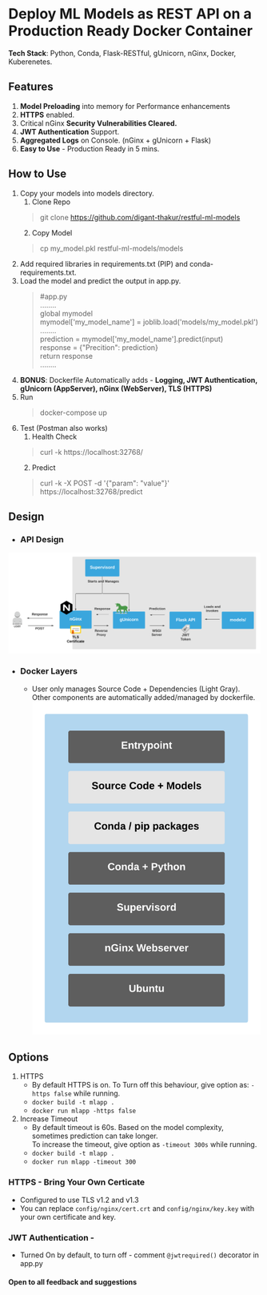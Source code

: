 # Deploy ML Models as REST API on a Production Ready Docker Container
**Tech Stack**: Python, Conda, Flask-RESTful, gUnicorn, nGinx, Docker, Kuberenetes.

## Features
1. **Model Preloading** into memory for Performance enhancements
2. **HTTPS** enabled. 
3. Critical nGinx **Security Vulnerabilities Cleared.** 
4. **JWT Authentication** Support.
5. **Aggregated Logs** on Console. (nGinx + gUnicorn + Flask)
6. **Easy to Use** - Production Ready in 5 mins.

## How to Use
1. Copy your models into models directory.
    1. Clone Repo
     >git clone https://github.com/digant-thakur/restful-ml-models
    2. Copy Model
     >cp my_model.pkl restful-ml-models/models
2. Add required libraries in requirements.txt (PIP) and conda-requirements.txt.  
3. Load the model and predict the output in app.py.
    > #app.py<br />
    ........<br />
    global mymodel<br />
    mymodel['my_model_name'] = joblib.load('models/my_model.pkl')<br />
    ........<br />
    prediction = mymodel['my_model_name'].predict(input)<br />
    response = {"Precition": prediction}<br />
    return response<br />
    ........<br />
4. **BONUS**: Dockerfile Automatically adds - **Logging, JWT Authentication, gUnicorn (AppServer), nGinx (WebServer), TLS (HTTPS)** 
5. Run
    > docker-compose up
6. Test (Postman also works)
    1. Health Check
    > curl -k https://localhost:32768/ 
    2. Predict
    > curl -k -X POST -d '{"param": "value"}' https://localhost:32768/predict

## Design
- ### API Design
![System Design](illustrations/system_design.png#center) 

- ### Docker Layers 
    - User only manages Source Code + Dependencies (Light Gray).<br /> Other components are automatically added/managed by dockerfile.
![Dockerfile Layering](illustrations/container_design.png#center)


## Options
1. HTTPS
    - By default HTTPS is on. To Turn off this behaviour, give option as: `-https false` while running.
    - `docker build -t mlapp .`
    - `docker run mlapp -https false`
2. Increase Timeout
    - By default timeout is 60s. Based on the model complexity, sometimes prediction can take longer.<br /> To increase the timeout, give option as `-timeout 300s` while running.
    - `docker build -t mlapp .`
    - `docker run mlapp -timeout 300`
### HTTPS - Bring Your Own Certicate
- Configured to use TLS v1.2 and v1.3
- You can replace `config/nginx/cert.crt` and `config/nginx/key.key` with your own certificate and key.

### JWT Authentication - 
- Turned On by default, to turn off - comment `@jwtrequired()` decorator in app.py

#### Open to all feedback and suggestions